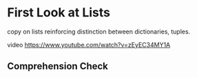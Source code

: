 [//]: <> (author: Benjamin White)
[//]: <> (type: content)
[//]: <> (time: 3pc)

# First Look at Lists

copy on lists reinforcing distinction between dictionaries, tuples.

video https://www.youtube.com/watch?v=zEyEC34MY1A

## Comprehension Check

